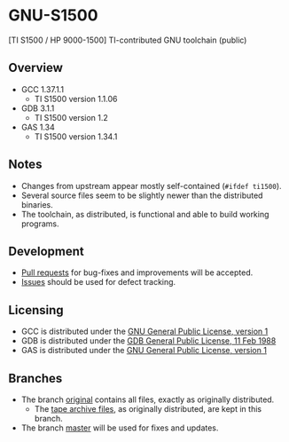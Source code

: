 # GNU-S1500

[TI S1500 / HP 9000-1500] TI-contributed GNU toolchain (public)

## Overview

* GCC 1.37.1.1
  * TI S1500 version 1.1.06
* GDB 3.1.1
  * TI S1500 version 1.2
* GAS 1.34
  * TI S1500 version 1.34.1

## Notes

* Changes from upstream appear mostly self-contained (`#ifdef ti1500`).
* Several source files seem to be slightly newer than the distributed binaries.
* The toolchain, as distributed, is functional and able to build working programs.

## Development

* [Pull requests](https://github.com/TI-S1500/GNU-S1500/pulls) for bug-fixes and
  improvements will be accepted.
* [Issues](https://github.com/TI-S1500/GNU-S1500/issues) should be used for
  defect tracking.

## Licensing

* GCC is distributed under the
  [GNU General Public License, version 1](https://github.com/TI-S1500/GNU-S1500/blob/master/gcc/COPYING)
* GDB is distributed under the
  [GDB General Public License, 11 Feb 1988](https://github.com/TI-S1500/GNU-S1500/blob/master/gdb/COPYING)
* GAS is distributed under the
  [GNU General Public License, version 1](https://github.com/TI-S1500/GNU-S1500/blob/master/gas/COPYING)

## Branches

* The branch [original](https://github.com/TI-S1500/GNU-S1500/tree/original)
  contains all files, exactly as originally distributed.
  * The [tape archive files](https://github.com/TI-S1500/GNU-S1500/tree/original/dist),
    as originally distributed, are kept in this branch.
* The branch [master](https://github.com/TI-S1500/GNU-S1500/tree/master)
  will be used for fixes and updates.
